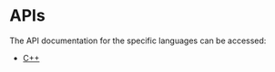 # APIs

The API documentation for the specific languages can be accessed:

* [C++](doxygen-cpp/html/index.html)